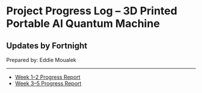 # Project Progress Log – 3D Printed Portable AI Quantum Machine

## Updates by Fortnight
Prepared by: Eddie Moualek

---

- [Week 1–2 Progress Report](docs/week_1_2.md)
- [Week 3–5 Progress Report](docs/week_3_6.md)
